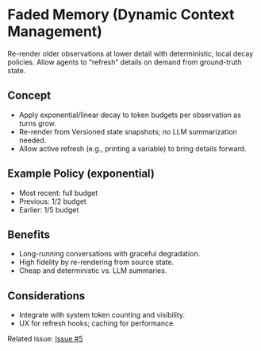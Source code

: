 # Faded Memory (Dynamic Context Management)

Re-render older observations at lower detail with deterministic, local decay policies. Allow agents to “refresh” details on demand from ground-truth state.

## Concept
- Apply exponential/linear decay to token budgets per observation as turns grow.
- Re-render from Versioned state snapshots; no LLM summarization needed.
- Allow active refresh (e.g., printing a variable) to bring details forward.

## Example Policy (exponential)
- Most recent: full budget
- Previous: 1/2 budget
- Earlier: 1/5 budget

## Benefits
- Long-running conversations with graceful degradation.
- High fidelity by re-rendering from source state.
- Cheap and deterministic vs. LLM summaries.

## Considerations
- Integrate with system token counting and visibility.
- UX for refresh hooks; caching for performance.

Related issue: [Issue #5](https://github.com/ashenfad/agex/issues/5)
